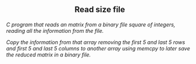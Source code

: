 <h2 align="center"> Read size file </h2>

<h6> 
C program that reads an matrix from a binary file
square of integers, reading all the information from the file.

Copy the information from that array removing the first 5 and last 5
rows and first 5 and last 5 columns to another array using memcpy
to later save the reduced matrix in a binary file.
</h6>
